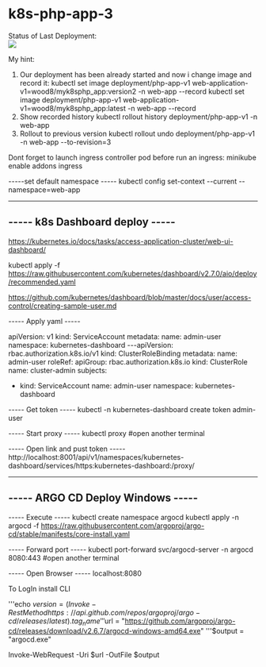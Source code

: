 # k8s-php-app-3

Status of Last Deployment:<br>
<img src="https://github.com/gitwood8/k8s-php-app-1/workflows/***************/badge.svg?branch=main"><br>

My hint:
1. Our deployment has been already started and now i change image and record it:
kubectl set image deployment/php-app-v1 web-application-v1=wood8/myk8sphp_app:version2 -n web-app --record
kubectl set image deployment/php-app-v1 web-application-v1=wood8/myk8sphp_app:latest -n web-app --record
2. Show recorded history
kubectl rollout history deployment/php-app-v1 -n web-app
3. Rollout to previous version
kubectl rollout undo deployment/php-app-v1 -n web-app --to-revision=3

Dont forget to launch ingress controller pod before run an ingress:
minikube enable addons ingress

-----set default namespace -----
kubectl config set-context --current --namespace=web-app

--------------------------------
----- k8s Dashboard deploy -----
--------------------------------
https://kubernetes.io/docs/tasks/access-application-cluster/web-ui-dashboard/

kubectl apply -f https://raw.githubusercontent.com/kubernetes/dashboard/v2.7.0/aio/deploy/recommended.yaml

https://github.com/kubernetes/dashboard/blob/master/docs/user/access-control/creating-sample-user.md

----- Apply yaml -----

apiVersion: v1
kind: ServiceAccount
metadata:
  name: admin-user
  namespace: kubernetes-dashboard
---apiVersion: rbac.authorization.k8s.io/v1
kind: ClusterRoleBinding
metadata:
  name: admin-user
roleRef:
  apiGroup: rbac.authorization.k8s.io
  kind: ClusterRole
  name: cluster-admin
subjects:
- kind: ServiceAccount
  name: admin-user
  namespace: kubernetes-dashboard

----- Get token  -----
kubectl -n kubernetes-dashboard create token admin-user

----- Start proxy -----
kubectl proxy
#open another terminal

----- Open link and pust token -----
http://localhost:8001/api/v1/namespaces/kubernetes-dashboard/services/https:kubernetes-dashboard:/proxy/

--------------------------------
----- ARGO CD Deploy Windows -----
--------------------------------

----- Execute -----
kubectl create namespace argocd
kubectl apply -n argocd -f https://raw.githubusercontent.com/argoproj/argo-cd/stable/manifests/core-install.yaml

----- Forward port  -----
kubectl port-forward svc/argocd-server -n argocd 8080:443
#open another terminal

----- Open Browser -----
localhost:8080

To LogIn install CLI

'''echo $version = (Invoke-RestMethod https://api.github.com/repos/argoproj/argo-cd/releases/latest).tag_name
'''$url = "https://github.com/argoproj/argo-cd/releases/download/v2.6.7/argocd-windows-amd64.exe"
'''$output = "argocd.exe"

Invoke-WebRequest -Uri $url -OutFile $output
